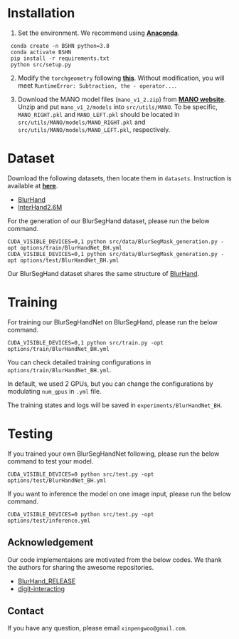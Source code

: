 # Installation

1. Set the environment. We recommend using [**Anaconda**](https://www.anaconda.com/products/distribution).

```
 conda create -n BSHN python=3.8
 conda activate BSHN
 pip install -r requirements.txt
 python src/setup.py
```

2. Modify the `torchgeometry` following [**this**](https://github.com/mks0601/I2L-MeshNet_RELEASE/issues/6#issuecomment-675152527). Without modification, you will meet `RuntimeError: Subtraction, the - operator...`.

3. Download the MANO model files (```mano_v1_2.zip```) from [**MANO website**](https://mano.is.tue.mpg.de/). Unzip and put ```mano_v1_2/models``` into ```src/utils/MANO```. To be specific, ```MANO_RIGHT.pkl``` and ```MANO_LEFT.pkl``` should be located in ```src/utils/MANO/models/MANO_RIGHT.pkl``` and ```src/utils/MANO/models/MANO_LEFT.pkl```, respectively.

# Dataset

Download the following datasets, then locate them in ```datasets```. Instruction is available at [**here**](assets/docs/BlurHand.md).

+ [BlurHand](https://drive.google.com/drive/folders/178q3oUQrOIJMKi0KHoRoQmWRGM8JZnMi)
+ [InterHand2.6M](https://mks0601.github.io/InterHand2.6M/)

For the generation of our BlurSegHand dataset, please run the below command.

```
CUDA_VISIBLE_DEVICES=0,1 python src/data/BlurSegMask_generation.py -opt options/train/BlurHandNet_BH.yml
CUDA_VISIBLE_DEVICES=0,1 python src/data/BlurSegMask_generation.py -opt options/test/BlurHandNet_BH.yml
```

Our BlurSegHand dataset shares the same structure of [BlurHand](https://github.com/xinpengwoo/BlurSegHand/blob/main/assets/docs/BlurHand.md).

# Training

For training our BlurSegHandNet on BlurSegHand, please run the below command.

```
CUDA_VISIBLE_DEVICES=0,1 python src/train.py -opt options/train/BlurHandNet_BH.yml
```

You can check detailed training configurations in `options/train/BlurHandNet_BH.yml`.

In default, we used 2 GPUs, but you can change the configurations by modulating `num_gpus` in `.yml` file.

The training states and logs will be saved in `experiments/BlurHandNet_BH`.


# Testing

If you trained your own BlurSegHandNet following, please run the below command to test your model.

```
CUDA_VISIBLE_DEVICES=0 python src/test.py -opt options/test/BlurHandNet_BH.yml
```

If you want to inference the model on one image input, please run the below command.

```
CUDA_VISIBLE_DEVICES=0 python src/test.py -opt options/test/inference.yml
```

## Acknowledgement

Our code implementaions are motivated from the below codes. We thank the authors for sharing the awesome repositories.

- [BlurHand_RELEASE](https://github.com/JaehaKim97/BlurHand_RELEASE)
- [digit-interacting](https://github.com/zc-alexfan/digit-interacting)


## Contact
If you have any question, please email `xinpengwoo@gmail.com`.